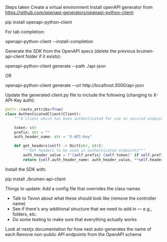 
Steps taken
Create a virtual environment
Install openAPI generator from https://github.com/openapi-generators/openapi-python-client:

pip install openapi-python-client

For tab completion:

openapi-python-client --install-completion

Generate the SDK from the OpenAPI specs (delete the previous bruinen-api-client folder if it exists):

openapi-python-client generate --path ./api-json

OR

openapi-python-client generate --url http://localhost:3000/api-json

Update the generated client.py file to include the following (changing to X-API-Key auth):

```python
@attr.s(auto_attribs=True)
class AuthenticatedClient(Client):
    """A Client which has been authenticated for use on secured endpoints"""

    token: str
    prefix: str = ""
    auth_header_name: str = "X-API-Key"

    def get_headers(self) -> Dict[str, str]:
        """Get headers to be used in authenticated endpoints"""
        auth_header_value = f"{self.prefix} {self.token}" if self.prefix else self.token
        return {self.auth_header_name: auth_header_value, **self.headers}
```

Install the SDK with:

pip install ./bruinen-api-client




Things to update:
Add a config file that overrides the class names
* Talk to Tevon about what these should look like
(remove the controller name)
* See if there's any additional structure that we need to add in — e.g., folders, etc.
* Do some testing to make sure that everything actually works 




Look at nestjs documentation for how nest auto-generates the name of each
Remove non-public API endpoints from the OpenAPI schema